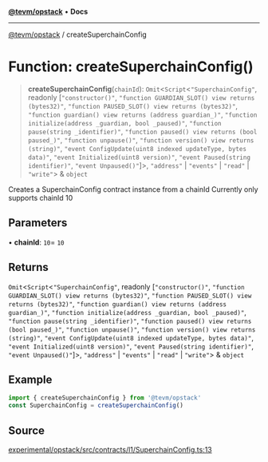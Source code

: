 [**@tevm/opstack**](../README.md) • **Docs**

***

[@tevm/opstack](../globals.md) / createSuperchainConfig

# Function: createSuperchainConfig()

> **createSuperchainConfig**(`chainId`): `Omit`\<`Script`\<`"SuperchainConfig"`, readonly [`"constructor()"`, `"function GUARDIAN_SLOT() view returns (bytes32)"`, `"function PAUSED_SLOT() view returns (bytes32)"`, `"function guardian() view returns (address guardian_)"`, `"function initialize(address _guardian, bool _paused)"`, `"function pause(string _identifier)"`, `"function paused() view returns (bool paused_)"`, `"function unpause()"`, `"function version() view returns (string)"`, `"event ConfigUpdate(uint8 indexed updateType, bytes data)"`, `"event Initialized(uint8 version)"`, `"event Paused(string identifier)"`, `"event Unpaused()"`]\>, `"address"` \| `"events"` \| `"read"` \| `"write"`\> & `object`

Creates a SuperchainConfig contract instance from a chainId
Currently only supports chainId 10

## Parameters

• **chainId**: `10`= `10`

## Returns

`Omit`\<`Script`\<`"SuperchainConfig"`, readonly [`"constructor()"`, `"function GUARDIAN_SLOT() view returns (bytes32)"`, `"function PAUSED_SLOT() view returns (bytes32)"`, `"function guardian() view returns (address guardian_)"`, `"function initialize(address _guardian, bool _paused)"`, `"function pause(string _identifier)"`, `"function paused() view returns (bool paused_)"`, `"function unpause()"`, `"function version() view returns (string)"`, `"event ConfigUpdate(uint8 indexed updateType, bytes data)"`, `"event Initialized(uint8 version)"`, `"event Paused(string identifier)"`, `"event Unpaused()"`]\>, `"address"` \| `"events"` \| `"read"` \| `"write"`\> & `object`

## Example

```ts
import { createSuperchainConfig } from '@tevm/opstack'
const SuperchainConfig = createSuperchainConfig()
```

## Source

[experimental/opstack/src/contracts/l1/SuperchainConfig.ts:13](https://github.com/evmts/tevm-monorepo/blob/main/experimental/opstack/src/contracts/l1/SuperchainConfig.ts#L13)
